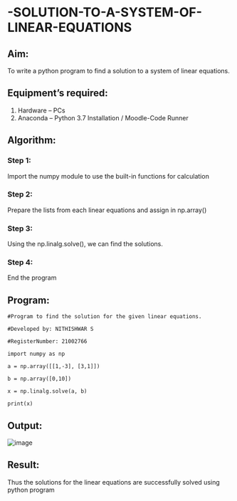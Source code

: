 # -SOLUTION-TO-A-SYSTEM-OF-LINEAR-EQUATIONS
## Aim:
To write a python program to find a solution to a system of linear equations.
## Equipment’s required:
1. 	Hardware – PCs
2. 	Anaconda – Python 3.7 Installation / Moodle-Code Runner
## Algorithm:
### Step 1: 
Import the numpy module to use the built-in functions for calculation
### Step 2: 
Prepare the lists from each linear equations and assign in np.array()
### Step 3: 
Using the np.linalg.solve(), we can find the solutions.
### Step 4: 
End the program
## Program:
```
#Program to find the solution for the given linear equations.

#Developed by: NITHISHWAR S

#RegisterNumber: 21002766

import numpy as np

a = np.array([[1,-3], [3,1]])

b = np.array([0,10])

x = np.linalg.solve(a, b)

print(x)
```
## Output:
![image](https://user-images.githubusercontent.com/94164665/144364263-fd24d686-d572-4b8d-8632-d184786a2442.png)

## Result: 
Thus the solutions for the linear equations are successfully solved using python program

